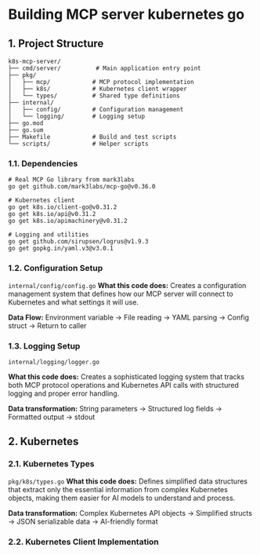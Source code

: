 # Building MCP server kubernetes go

## 1. Project Structure

```
k8s-mcp-server/
├── cmd/server/          # Main application entry point
├── pkg/
│   ├── mcp/            # MCP protocol implementation
│   ├── k8s/            # Kubernetes client wrapper
│   └── types/          # Shared type definitions
├── internal/
│   ├── config/         # Configuration management
│   └── logging/        # Logging setup
├── go.mod
├── go.sum
├── Makefile            # Build and test scripts
└── scripts/            # Helper scripts
```

### 1.1. Dependencies

```
# Real MCP Go library from mark3labs
go get github.com/mark3labs/mcp-go@v0.36.0

# Kubernetes client
go get k8s.io/client-go@v0.31.2
go get k8s.io/api@v0.31.2
go get k8s.io/apimachinery@v0.31.2

# Logging and utilities
go get github.com/sirupsen/logrus@v1.9.3
go get gopkg.in/yaml.v3@v3.0.1
```

### 1.2. Configuration Setup
```internal/config/config.go```
**What this code does:** Creates a configuration management system that defines how our MCP server will connect to Kubernetes and what settings it will use.

**Data Flow:** Environment variable → File reading → YAML parsing → Config struct → Return to caller

### 1.3. Logging Setup
```internal/logging/logger.go```

**What this code does:** Creates a sophisticated logging system that tracks both MCP protocol operations and Kubernetes API calls with structured logging and proper error handling.

**Data transformation:** String parameters → Structured log fields → Formatted output → stdout

## 2. Kubernetes

### 2.1. Kubernetes Types
```pkg/k8s/types.go```
**What this code does:** Defines simplified data structures that extract only the essential information from complex Kubernetes objects, making them easier for AI models to understand and process.

**Data transformation:** Complex Kubernetes API objects → Simplified structs → JSON serializable data → AI-friendly format

### 2.2. Kubernetes Client Implementation